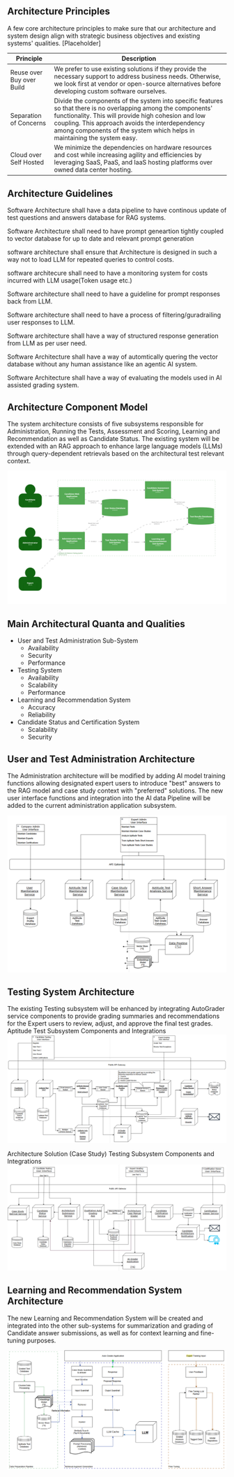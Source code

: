 ## Architecture Principles
A few core architecture principles to make sure that our architecture and system design align with strategic business objectives and existing systems' qualities.  [Placeholder]

| Principle              | Description                    |
| ---------------------- | ------------------------------ |
| Reuse over Buy over Build | We prefer to use existing solutions if they provide the necessary support to address business needs. Otherwise, we look first at vendor or open-source alternatives before developing custom software ourselves. 
| Separation of Concerns | Divide the components of the system into specific features so that there is no overlapping among the components' functionality. This will provide high cohesion and low coupling. This approach avoids the interdependency among components of the system which helps in maintaining the system easy.
| Cloud over Self Hosted | We minimize the dependencies on hardware resources and cost while increasing agility and efficiencies by leveraging SaaS, PaaS, and IaaS hosting platforms over owned data center hosting.

## Architecture Guidelines

Software Architecture shall have a data pipeline to have continous update of  test questions and answers database for RAG systems. 

Software Architecture shall need to have prompt geneartion tightly coupled to vector database for up to date and relevant prompt generation

software architecture shall ensure that Architecture is designed in such a way not to load LLM for repeated queries to control costs.

software architecure shall need to have a monitoring system for costs incurred with LLM usage(Token usage etc.)

Software architecture shall need to have a guideline for prompt responses back from LLM.

Software architecture shall need to have a process of filtering/guradrailing  user responses to LLM.

Software architecture shall have a way  of structured response generation from LLM as per user need.

Software Architecture shall have a way of automtically quering the vector database without any human assistance like an agentic AI system.

Software Architecture shall have a way of evaluating the models used in AI assisted grading system.

## Architecture Component Model
The system architecture consists of five subsystems responsible for Administration, Running the Tests, Assessment and Scoring, Learning and Recommendation as well as Candidate Status.  The existing system will be extended with an RAG approach to enhance large language models (LLMs) through query-dependent retrievals based on the architectural test relevant context.

![image](assets/High%20Level%20System%20Context%20Diagram.png)

## Main Architectural Quanta and Qualities
- User and Test Administration Sub-System
  - Availability
  - Security
  - Performance
- Testing System
  - Availability
  - Scalability
  - Performance
- Learning and Recommendation System
  - Accuracy
  - Reliability
- Candidate Status and Certification System
  - Scalability
  - Security

## User and Test Administration Architecture
The Administration architecture will be modified by adding AI model training functions allowing designated expert users to introduce "best" answers to the RAG model and case study context with "preferred" solutions.  The new user interface functions and integration into the AI data Pipeline will be added to the current administration application subsystem.

![image](assets/Administration%20System%20Architecture.png)

## Testing System Architecture 
The existing Testing subsystem will be enhanced by integrating AutoGrader service components to provide grading summaries and recommendations for the Expert users to review, adjust, and approve the final test grades.
Aptitude Test Subsystem Components and Integrations
![image](assets/Test%201%20Subsystem.png)

Architecture Solution (Case Study) Testing Subsystem Components and Integrations
![image](assets/Test%202%20Subsystem.png)

## Learning and Recommendation System Architecture 
The new Learning and Recommendation System will be created and integrated into the other sub-systems for summarization and grading of Candidate answer submissions, as well as for context learning and fine-tuning purposes.  

![image](assets/Autograder%20and%20Data%20Pipeline.png)

